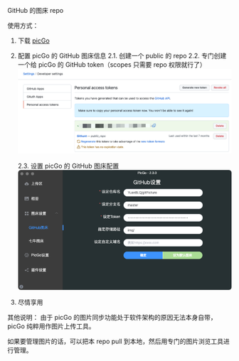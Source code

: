 GitHub 的图床 repo

使用方式：
1. 下载 [picGo](https://github.com/Molunerfinn/picgo/releases)
2. 配置 picGo 的 GitHub 图床信息
    2.1. 创建一个 public 的 repo
    2.2. 专门创建一个给 picGo 的 GitHub token（scopes 只需要 repo 权限就行了）
![创建 GitHub token](https://raw.githubusercontent.com/YuanBLQ/gitPicture/master/img/202109221258738.png)

    2.3. 设置 picGo 的 GitHub 图床配置
![picGo GitHub 图床配置](https://raw.githubusercontent.com/YuanBLQ/gitPicture/master/img/202109221259390.png)
3. 尽情享用

其他说明：
由于 picGo 的图片同步功能处于软件架构的原因无法本身自带，picGo 纯粹用作图片上传工具。

如果要管理图片的话，可以把本 repo pull 到本地，然后用专门的图片浏览工具进行管理。
